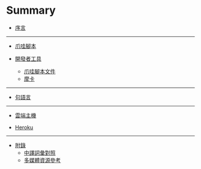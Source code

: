 Summary
=======


* [序言](README.md)


---


* [爪哇腳本](content/javascript/README.md)

* [開發者工具](content/javascript/developer_tool/README.md)
  * [爪哇腳本文件](content/javascript/developer_tool/jsdoc.md)
  * [摩卡](content/javascript/developer_tool/mocha.md)


---


* [句語言](content/golang/README.md)


---


* [雲端主機](content/cloud_server/README.md)

* [Heroku](content/cloud_server/heroku.md)


---


* [附錄](appendix/README.md)
  * [中譯詞彙對照](appendix/bilingual.md)
  * [多媒體資源參考](appendix/used_reference.md)


